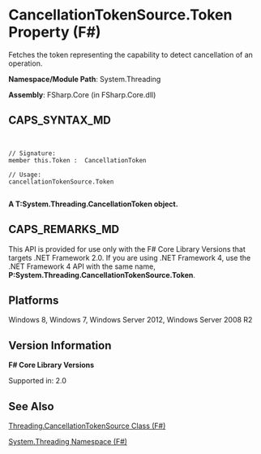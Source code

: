 # CancellationTokenSource.Token Property (F#)

Fetches the token representing the capability to detect cancellation of an operation.

**Namespace/Module Path**: System.Threading

**Assembly**: FSharp.Core (in FSharp.Core.dll)


## CAPS_SYNTAX_MD



```


// Signature:
member this.Token :  CancellationToken

// Usage:
cancellationTokenSource.Token


```


**A T:System.Threading.CancellationToken object.**
## CAPS_REMARKS_MD
This API is provided for use only with the F# Core Library Versions that targets .NET Framework 2.0. If you are using .NET Framework 4, use the .NET Framework 4 API with the same name, **P:System.Threading.CancellationTokenSource.Token**.


## Platforms
Windows 8, Windows 7, Windows Server 2012, Windows Server 2008 R2


## Version Information
**F# Core Library Versions**

Supported in: 2.0




## See Also
[Threading.CancellationTokenSource Class &#40;F&#35;&#41;](Threading.CancellationTokenSource+Class+%28F%23%29.md)

[System.Threading Namespace &#40;F&#35;&#41;](System.Threading+Namespace+%28F%23%29.md)

